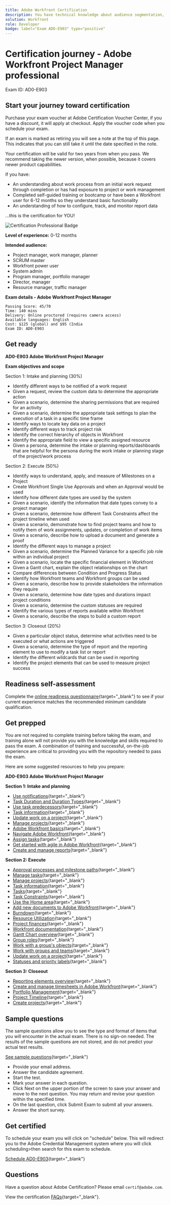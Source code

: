 ```yaml
---
title: Adobe Workfront Certification
description: You have technical knowledge about audience segmentation, destination exports, and activation on real time basis for unified profiles that adhere to data and privacy regulations, customer data platforms (CDP) and knowledge of Adobe Experience Platform.
solution: Workfront
role: Developer
badge: label="Exam ADO-E903" type="positive"
---
```

# Certification journey - Adobe Workfront Project Manager professional

Exam ID: AD0-E903

## Start your journey toward certification

Purchase your exam voucher at Adobe Certification Voucher Center, if you have a discount, it will apply at checkout. Apply the voucher code when you schedule your exam.

If an exam is marked as retiring you will see a note at the top of this page. This indicates that you can still take it until the date specified in the note. 

Your certification will be valid for two years from when you pass. We recommend taking the newer version, when possible, because it covers newer product capabilities.

If you have:

* An understanding about work process from an initial work request through completion or has had exposure to project or work management
* Completed self-guided training or bootcamp or have been a Workfront user for 6-12 months so they understand basic functionality
* An understanding of how to configure, track, and monitor report data

...this is the certification for YOU!

![Certification Professional Badge](/help/certifications/assets/professional-badge-small.png)

**Level of experience:** 0-12 months

**Intended audience:**

* Project manager, work manager, planner
* SCRUM master
* Workfront power user
* System admin
* Program manager, portfolio manager
* Director, manager
* Resource manager, traffic manager

**Exam details - Adobe Workfront Project Manager**

```
Passing Score: 45/70
Time: 140 mins
Delivery: Online proctored (requires camera access)
Available languages: English
Cost: $125 (global) and $95 (India
Exam ID: AD0-E903

```

## Get ready

**AD0-E903 Adobe Workfront Project Manager**

**Exam objectives and scope**

Section 1: Intake and planning (30%)

* Identify different ways to be notified of a work request
* Given a request, review the custom data to determine the appropriate action
* Given a scenario, determine the sharing permissions that are required for an activity
* Given a scenario, determine the appropriate task settings to plan the execution of a task in a specific time frame
* Identify ways to locate key data on a project
* Identify different ways to track project risk
* Identify the correct hierarchy of objects in Workfront
* Identify the appropriate field to view a specific assigned resource
* Given a persona, determine the intake or planning reports/dashboards that are helpful for the persona during the work intake or planning stage of the project/work process

Section 2: Execute (50%)

* Identify ways to understand, apply, and measure of Milestones on a Project
* Create Workfront Single Use Approvals and when an Approval would be used
* Identify how different date types are used by the system
* Given a scenario, identify the information that date types convey to a project manager
* Given a scenario, determine how different Task Constraints affect the project timeline when used
* Given a scenario, demonstrate how to find project teams and how to notify them of work assignments, updates, or completion of work items
* Given a scenario, describe how to upload a document and generate a proof
* Identify the different ways to manage a project
* Given a scenario, determine the Planned Variance for a specific job role within an individual project
* Given a scenario, locate the specific financial element in Workfront
* Given a Gantt chart, explain the object relationships on the chart
* Compare differences between Condition and Progress Status
* Identify how Workfront teams and Workfront groups can be used
* Given a scenario, describe how to provide stakeholders the information they require
* Given a scenario, determine how date types and durations impact project conditions
* Given a scenario, determine the custom statuses are required
* Identify the various types of reports available within Workfront
* Given a scenario, describe the steps to build a custom report

Section 3: Closeout (20%)

* Given a particular object status, determine what activities need to be executed or what actions are triggered
* Given a scenario, determine the type of report and the reporting element to use to modify a task list or report
* Identify the different wildcards that can be used in reporting
* Identify the project elements that can be used to measure project success

## Readiness self-assessment

Complete the [online readiness questionnaire](https://scorpion.caveon.com/launchpad/ad-q-e903-readiness-questionnaire-for-adobe-workfront-project-manager-professional/ad-q-e903-readiness-questionnaire-for-adobe-workfront-project-manager-professional){target="_blank"} to see if your current experience matches the recommended minimum candidate qualification.

## Get prepped

You are not required to complete training before taking the exam, and training alone will not provide you with the knowledge and skills required to pass the exam. A combination of training and successful, on-the-job experience are critical to providing you with the repository needed to pass the exam.

Here are some suggested resources to help you prepare:

**AD0-E903 Adobe Workfront Project Manager**

**Section 1: Intake and planning**

* [Use notifications](https://one.workfront.com/s/document-item?bundleId=workfront-classic&topicId=Content%2FWorkfront_basics%2FUsing_Notifications%2F_use-notifications.htm&_LANG=en){target="_blank"}
* [Task Duration and Duration Types](https://one.workfront.com/s/document-item?bundleId=the-new-workfront-experience&topicId=Content%2FManage_work%2FTasks%2FTaskDurtn%2F_task-duration-duration-type.htm&_LANG=en){target="_blank"}
* [Use task predecessors](https://one.workfront.com/s/document-item?bundleId=the-new-workfront-experience&topicId=Content%2FManage_work%2FTasks%2FUse_Prdcssrs%2F_use-task-predecessors.htm&_LANG=en){target="_blank"}
* [Task information](https://one.workfront.com/s/document-item?bundleId=the-new-workfront-experience&topicId=Content%2FManage_work%2FTasks%2FTask_information%2F_task-information.htm&_LANG=en){target="_blank"}
* [Update work on a project](https://one.workfront.com/s/document-item?bundleId=the-new-workfront-experience&topicId=Content%2FManage_work%2FProjects%2FUpdating_Work_in_a_Project%2F_update-work-on-project.htm&_LANG=en){target="_blank"}
* [Manage projects](https://one.workfront.com/s/document-item?bundleId=the-new-workfront-experience&topicId=Content%2FManage_work%2FProjects%2FManage_projects%2F_manage-projects-overview.htm&_LANG=en){target="_blank"}
* [Adobe Workfront basics](https://one.workfront.com/s/document-item?bundleId=the-new-workfront-experience&topicId=Content%2FWorkfront_basics%2F_workfront-basics.htm&_LANG=en){target="_blank"}
* [Navigate Adobe Workfront](https://one.workfront.com/s/document-item?bundleId=the-new-workfront-experience&topicId=Content%2FWorkfront_basics%2FNavigate_Workfront%2F_navigate-workfront.htm&_LANG=en){target="_blank"}
* [Assign tasks](https://one.workfront.com/s/document-item?bundleId=the-new-workfront-experience&topicId=Content%2FManage_work%2FTasks%2FAssign_tasks%2F_assign-tasks.htm&_LANG=en){target="_blank"}
* [Get started with agile in Adobe Workfront](https://one.workfront.com/s/document-item?bundleId=the-new-workfront-experience&topicId=Content%2FAgile%2FGet_Started_with_Agile_in_Workfront%2F_get-started-with-agile.htm&_LANG=en){target="_blank"}
* [Create and manage reports](https://one.workfront.com/s/document-item?bundleId=the-new-workfront-experience&topicId=Content%2FReports_and_Dashboards%2FReports%2FCreating_and_Managing_Reports%2F_create-manage-reports.htm&_LANG=en){target="_blank"}

**Section 2: Execute**

* [Approval processes and milestone paths](https://one.workfront.com/s/document-item?bundleId=the-new-workfront-experience&topicId=Content%2FAdministration_and_Setup%2FCustomize_Workfront%2FConfigure_approval_milestone_processes%2F_config-approval-milestone-paths.htm&_LANG=en){target="_blank"}
* [Manage tasks](https://one.workfront.com/s/document-item?bundleId=the-new-workfront-experience&topicId=Content%2FManage_work%2FTasks%2FManage_tasks%2F_manage-tasks.htm&_LANG=en){target="_blank"}
* [Manage projects](https://one.workfront.com/s/document-item?bundleId=the-new-workfront-experience&topicId=Content%2FManage_work%2FProjects%2FManage_projects%2F_manage-projects-overview.htm&_LANG=en){target="_blank"}
* [Task information](https://one.workfront.com/s/document-item?bundleId=the-new-workfront-experience&topicId=Content%2FManage_work%2FTasks%2FTask_information%2F_task-information.htm&_LANG=en){target="_blank"}
* [Tasks](https://one.workfront.com/s/document-item?bundleId=the-new-workfront-experience&topicId=Content%2FManage_work%2FTasks%2F_tasks-overview.htm&_LANG=en){target="_blank"}
* [Task Constraints](https://one.workfront.com/s/document-item?bundleId=the-new-workfront-experience&topicId=Content%2FManage_work%2FTasks%2FTask_Constraints%2F_task-constraints.htm&_LANG=en){target="_blank"}
* [Use the Home area](https://one.workfront.com/s/document-item?bundleId=workfront-classic&topicId=Content%2FWorkfront_basics%2FUsing_Home%2FUsing_the_Home_Area%2F_use-the-home-area.htm&_LANG=en){target="_blank"}
* [Add new documents to Adobe Workfront](https://one.workfront.com/s/document-item?bundleId=workfront-classic&topicId=Content%2FDocuments%2FAdding_Documents_to_Workfront%2F_add-new-documents-_to-workfront.htm&_LANG=en){target="_blank"}
* [Burndown](https://one.workfront.com/s/document-item?bundleId=the-new-workfront-experience&topicId=Content%2FAgile%2FUse_Scrum_in_an_Agile_Team%2FBurndown%2F_burndown.htm&_LANG=en){target="_blank"}
* [Resource Utilization](https://one.workfront.com/s/document-item?bundleId=workfront-classic&topicId=Content%2FResource_Mgmt%2FResource_utilization%2F_resource-utilization.htm&_LANG=en){target="_blank"}
* [Project finances](https://one.workfront.com/s/document-item?bundleId=the-new-workfront-experience&topicId=Content%2FManage_work%2FProjects%2FProject_Finances%2F_project-finances-overview.htm&_LANG=en){target="_blank"}
* [Workfront documentation](https://one.workfront.com/s/document-item?bundleId=the-new-workfront-experience&topic[%C3%A2%E2%82%AC%C2%A6]urce_utilization%2Fview-utilization-information.htm&_LANG=en){target="_blank"}
* [Gantt Chart overview](https://one.workfront.com/s/document-item?bundleId=the-new-workfront-experience&topicId=Content%2FManage_work%2FGantt_Chart%2FUse_the_Gantt_Chart%2F_gantt-chart-overview.htm&_LANG=en){target="_blank"}
* [Group roles](https://one.workfront.com/s/document-item?bundleId=the-new-workfront-experience&topicId=Content%2FAdministration_and_Setup%2FManage_groups%2FGroup_roles%2F_group-roles.htm&_LANG=en){target="_blank"}
* [Work with a group's objects](https://one.workfront.com/s/document-item?bundleId=the-new-workfront-experience&topicId=Content%2FAdministration_and_Setup%2FManage_groups%2FWork_with_group_objects%2F_work-with-a-groups-objects.htm&_LANG=en){target="_blank"}
* [Work with groups and teams](https://one.workfront.com/s/document-item?bundleId=the-new-workfront-experience&topicId=Content%2FPeople_Teams_and_Groups%2FWork_with_Groups_and_Teams%2F_work-with-groups-and-teams.htm&_LANG=en){target="_blank"}
* [Update work on a project](https://one.workfront.com/s/document-item?bundleId=the-new-workfront-experience&topicId=Content%2FManage_work%2FProjects%2FUpdating_Work_in_a_Project%2F_update-work-on-project.htm&_LANG=en){target="_blank"}
* [Statuses and priority labels](https://one.workfront.com/s/document-item?bundleId=workfront-classic&topicId=Content%2FAdministration_and_Setup%2FCustomize_Workfront%2FCreating_Custom_Status_and_Priority_Labels%2F_create-custom-status-and-priority-labels.htm&_LANG=en){target="_blank"}

**Section 3: Closeout**

* [Reporting elements overview](https://one.workfront.com/s/document-item?bundleId=the-new-workfront-experience&topicId=Content%2FReports_and_Dashboards%2FReports%2FReporting_Elements%2F_reporting-elements-overview.htm&_LANG=en){target="_blank"}
* [Create and manage timesheets in Adobe Workfront](https://one.workfront.com/s/document-item?bundleId=the-new-workfront-experience&topicId=Content%2FTimesheets%2FCreate_and_Manage_Timesheets%2F_create-and-manage-timesheets.htm&_LANG=en){target="_blank"}
* [Portfolio Management](https://one.workfront.com/s/document-item?bundleId=the-new-workfront-experience&topicId=Content%2FManage_work%2FPortfolios%2F_portfolio-management-overview.htm&_LANG=en){target="_blank"}
* [Project Timeline](https://www.workfront.com/project-management/knowledge-areas/time-management/project-timeline){target="_blank"}
* [Create projects](https://one.workfront.com/s/document-item?bundleId=the-new-workfront-experience&topicId=Content%2FManage_work%2FProjects%2FCreate_projects%2F_create-projects-overview.htm&_LANG=enus){target="_blank"}

## Sample questions

The sample questions allow you to see the type and format of items that you will encounter in the actual exam. There is no sign-on needed. The results of the sample questions are not stored, and do not predict your actual test results.

[See sample questions](https://scorpion.caveon.com/launchpad/ad4-e903-adobe-workfront-project-manager-certified-professional-exam-sample-exam){target="_blank"}

* Provide your email address.
* Answer the candidate agreement.
* Start the test.
* Mark your answer in each question.
* Click Next on the upper portion of the screen to save your answer and move to the next question. You may return and revise your question within the specified time.
* On the last question, click Submit Exam to submit all your answers.
* Answer the short survey.

## Get certified

To schedule your exam you will click on "schedule" below. This will redirect you to the Adobe Credential Management system where you will click scheduling>then search for this exam to schedule.

[Schedule AD0-E903](https://learning.adobe.com/api.certify.json){target="_blank"}

## Questions

Have a question about Adobe Certification? Please email `certif@adobe.com`.

View the certification [FAQs](https://solutionpartners.adobe.com/solution-partners/training_and_certification/certification/certification_faq.html#){target="_blank"}.
